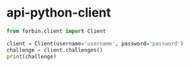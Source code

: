 # api-python-client

```python
from forbin.client import Client

client = Client(username='username', password='password')
challenge = client.challenges()
print(challenge)
```